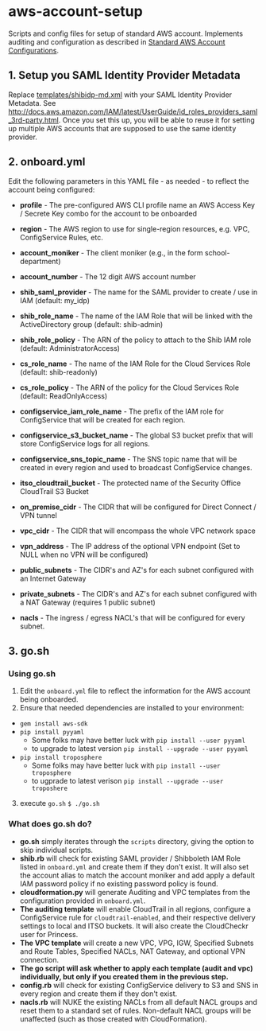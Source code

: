 # aws-account-setup
Scripts and config files for setup of standard AWS account. Implements auditing and configuration as described in [Standard AWS Account Configurations](https://confluence.cornell.edu/display/CLOUD/Standard+AWS+Account+Configurations).

## 1. Setup you SAML Identity Provider Metadata

Replace [templates/shibidp-md.xml](templates/shibidp-md.xml) with your SAML Identity Provider Metadata. See http://docs.aws.amazon.com/IAM/latest/UserGuide/id_roles_providers_saml_3rd-party.html. Once you set this up, you will be able to reuse it for setting up multiple AWS accounts that are supposed to use the same identity provider.


## 2. onboard.yml

Edit the following parameters in this YAML file - as needed - to reflect the account being configured:

* **profile** - The pre-configured AWS CLI profile name an AWS Access Key / Secrete Key combo for the account to be onboarded
* **region** - The AWS region to use for single-region resources, e.g. VPC, ConfigService Rules, etc.
* **account_moniker** - The client moniker (e.g., in the form school-department)
* **account_number** - The 12 digit AWS account number

* **shib_saml_provider** - The name for the SAML provider to create / use in IAM (default: my_idp)
* **shib_role_name** - The name of the IAM Role that will be linked with the ActiveDirectory group (default: shib-admin)
* **shib_role_policy** - The ARN of the policy to attach to the Shib IAM role (default: AdministratorAccess)
* **cs_role_name** - The name of the IAM Role for the Cloud Services Role (default: shib-readonly)
* **cs_role_policy** - The ARN of the policy for the Cloud Services Role (default: ReadOnlyAccess)

* **configservice_iam_role_name** -  The prefix of the IAM role for ConfigService that will be created for each region.
* **configservice_s3_bucket_name** - The global S3 bucket prefix that will store ConfigService logs for all regions.
* **configservice_sns_topic_name** - The SNS topic name that will be created in every region and used to broadcast ConfigService changes.
* **itso_cloudtrail_bucket** - The protected name of the Security Office CloudTrail S3 Bucket

* **on_premise_cidr** - The CIDR that will be configured for Direct Connect / VPN tunnel
* **vpc_cidr** - The CIDR that will encompass the whole VPC network space
* **vpn_address** - The IP address of the optional VPN endpoint (Set to NULL when no VPN will be configured)
* **public_subnets** - The CIDR's and AZ's for each subnet configured with an Internet Gateway
* **private_subnets** - The CIDR's and AZ's for each subnet configured with a NAT Gateway (requires 1 public subnet)
* **nacls** - The ingress / egress NACL's that will be configured for every subnet.

## 3. go.sh

### Using go.sh

1. Edit the `onboard.yml` file to reflect the information for the AWS account being onboarded.
2. Ensure that needed dependencies are installed to your environment:
  - `gem install aws-sdk`
  - `pip install pyyaml`
    - Some folks may have better luck with `pip install --user pyyaml`
    - to upgrade to latest version `pip install --upgrade --user pyyaml`
  - `pip install troposphere`
    - Some folks may have better luck with `pip install --user troposphere`
    - to ugprade to latest verison `pip install --upgrade --user troposhere`
3. execute `go.sh`
  `$ ./go.sh`

### What does go.sh do?

- **go.sh** simply iterates through the `scripts` directory, giving the option to skip individual scripts.
- **shib.rb** will check for existing SAML provider / Shibboleth IAM Role listed in `onboard.yml` and create them if they don't exist. It will also set the account alias to match the account moniker and add apply a default IAM password policy if no existing password policy is found.
- **cloudformation.py** will generate Auditing and VPC templates from the configuration provided in `onboard.yml`.   
- **The auditing template** will enable CloudTrail in all regions, configure a ConfigService rule for `cloudtrail-enabled`, and their respective delivery settings to local and ITSO buckets. It will also create the CloudCheckr user for Princess.
- **The VPC template** will create a new VPC, VPG, IGW, Specified Subnets and Route Tables, Specified NACLs, NAT Gateway, and optional VPN connection.
- **The go script will ask whether to apply each template (audit and vpc) individually, but only if you created them in the previous step.**
- **config.rb** will check for existing ConfigService delivery to S3 and SNS in every region and create them if they don't exist.
- **nacls.rb** will NUKE the existing NACLs from all default NACL groups and reset them to a standard set of rules. Non-default NACL groups will be unaffected (such as those created with CloudFormation).
